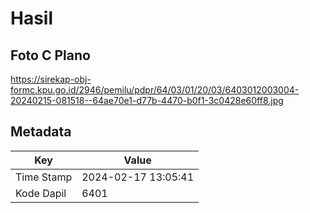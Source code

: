 # Hasil

## Foto C Plano

https://sirekap-obj-formc.kpu.go.id/2946/pemilu/pdpr/64/03/01/20/03/6403012003004-20240215-081518--64ae70e1-d77b-4470-b0f1-3c0428e60ff8.jpg


## Metadata

| Key        | Value               |
| ---------- | ------------------- |
| Time Stamp | 2024-02-17 13:05:41 |
| Kode Dapil | 6401                |



